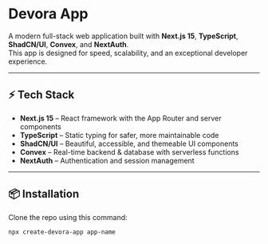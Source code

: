 # Devora App

A modern full-stack web application built with **Next.js 15**, **TypeScript**, **ShadCN/UI**, **Convex**, and **NextAuth**.  
This app is designed for speed, scalability, and an exceptional developer experience.

---

## ⚡ Tech Stack

- **Next.js 15** – React framework with the App Router and server components
- **TypeScript** – Static typing for safer, more maintainable code
- **ShadCN/UI** – Beautiful, accessible, and themeable UI components
- **Convex** – Real-time backend & database with serverless functions
- **NextAuth** – Authentication and session management

---

## 📦 Installation

Clone the repo using this command:

```bash
npx create-devora-app app-name
```
